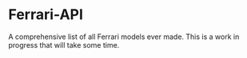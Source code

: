 # Ferrari-API

A comprehensive list of all Ferrari models ever made. This is a work in progress that will take some time.
